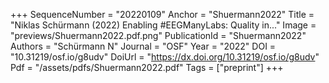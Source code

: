 +++
SequenceNumber = "20220109"
Anchor = "Shuermann2022"
Title = "Niklas Schürmann (2022) Enabling #EEGManyLabs: Quality in..."
Image = "previews/Shuermann2022.pdf.png"
PublicationId = "Shuermann2022"
Authors = "Schürmann N"
Journal = "OSF"
Year = "2022"
DOI = "10.31219/osf.io/g8udv"
DoiUrl = "https://dx.doi.org/10.31219/osf.io/g8udv"
Pdf = "/assets/pdfs/Shuermann2022.pdf"
Tags = ["preprint"]
+++